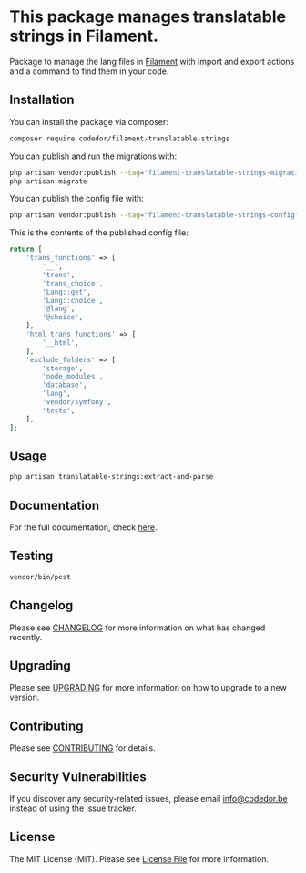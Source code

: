 # This package manages translatable strings in Filament.

Package to manage the lang files in [Filament](https://filamentphp.com/) with import and export actions and a command to find them in your code.

## Installation

You can install the package via composer:

```bash
composer require codedor/filament-translatable-strings
```

You can publish and run the migrations with:

```bash
php artisan vendor:publish --tag="filament-translatable-strings-migrations"
php artisan migrate
```

You can publish the config file with:

```bash
php artisan vendor:publish --tag="filament-translatable-strings-config"
```

This is the contents of the published config file:

```php
return [
    'trans_functions' => [
        '__',
        'trans',
        'trans_choice',
        'Lang::get',
        'Lang::choice',
        '@lang',
        '@choice',
    ],
    'html_trans_functions' => [
        '__html',
    ],
    'exclude_folders' => [
        'storage',
        'node_modules',
        'database',
        'lang',
        'vendor/symfony',
        'tests',
    ],
];
```

## Usage

```bash
php artisan translatable-strings:extract-and-parse
```

## Documentation

For the full documentation, check [here](./docs/index.md).

## Testing

```bash
vendor/bin/pest
```

## Changelog

Please see [CHANGELOG](CHANGELOG.md) for more information on what has changed recently.

## Upgrading

Please see [UPGRADING](UPGRADING.md) for more information on how to upgrade to a new version.

## Contributing

Please see [CONTRIBUTING](CONTRIBUTING.md) for details.

## Security Vulnerabilities

If you discover any security-related issues, please email info@codedor.be instead of using the issue tracker.

## License

The MIT License (MIT). Please see [License File](LICENSE.md) for more information.
